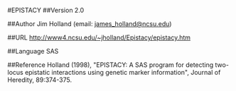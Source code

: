 #EPISTACY
##Version
2.0

##Author
Jim Holland (email: james_holland@ncsu.edu)

##URL
http://www4.ncsu.edu/~jholland/Epistacy/epistacy.htm

##Language
SAS

##Reference
Holland (1998), "EPISTACY: A SAS program for detecting two-locus epistatic interactions using genetic marker information", Journal of Heredity, 89:374-375.


